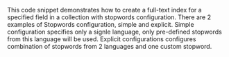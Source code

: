 This code snippet demonstrates how to create a full-text index for a specified field in a collection with stopwords configuration. There are 2 examples of Stopwords configuration, simple and explicit. Simple configuration specifies only a signle language, only pre-defined stopwords from this language will be used. Explicit configurations configures combination of stopwords from 2 languages and one custom stopword.